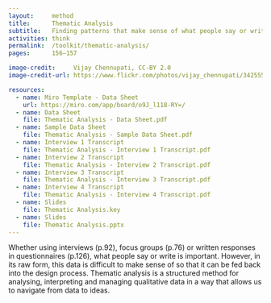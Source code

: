 ```yaml
---
layout:     method
title:      Thematic Analysis
subtitle:   Finding patterns that make sense of what people say or write
activities: think
permalink:  /toolkit/thematic-analysis/
pages:      156–157

image-credit:     Vijay Chennupati, CC-BY 2.0
image-credit-url: https://www.flickr.com/photos/vijay_chennupati/34255520505/

resources:
  - name: Miro Template - Data Sheet
    url: https://miro.com/app/board/o9J_l118-RY=/
  - name: Data Sheet
    file: Thematic Analysis - Data Sheet.pdf
  - name: Sample Data Sheet
    file: Thematic Analysis - Sample Data Sheet.pdf
  - name: Interview 1 Transcript
    file: Thematic Analysis - Interview 1 Transcript.pdf
  - name: Interview 2 Transcript
    file: Thematic Analysis - Interview 2 Transcript.pdf
  - name: Interview 3 Transcript
    file: Thematic Analysis - Interview 3 Transcript.pdf
  - name: Interview 4 Transcript
    file: Thematic Analysis - Interview 4 Transcript.pdf
  - name: Slides
    file: Thematic Analysis.key
  - name: Slides
    file: Thematic Analysis.pptx
---
```


Whether using interviews (p.92), focus groups (p.76) or written responses in questionnaires (p.126), what people say or write is important. However, in its raw form, this data is difficult to make sense of so that it can be fed back into the design process. Thematic analysis is a structured method for analysing, interpreting and managing qualitative data in a way that allows us to navigate from data to ideas.